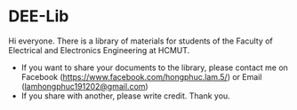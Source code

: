 # DEE-Lib
Hi everyone. There is a library of materials for students of the Faculty of Electrical and Electronics Engineering at HCMUT. 
* If you want to share your documents to the library, please contact me on Facebook (https://www.facebook.com/hongphuc.lam.5/) or Email (lamhongphuc191202@gmail.com)
* If you share with another, please write credit. Thank you.
